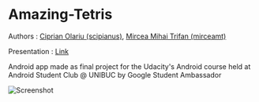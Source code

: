 # Amazing-Tetris

Authors : [Ciprian Olariu (scipianus)](https://github.com/scipianus), [Mircea Mihai Trifan (mirceamt)](https://github.com/mirceamt)

Presentation : [Link](https://docs.google.com/presentation/d/1ZaLlgYVkdUS5ozvCAtkLDqu4wJ1UK00iab1vyHss-dA/edit?usp=sharing)

Android app made as final project for the Udacity's Android course held at Android Student Club @ UNIBUC by Google Student Ambassador

![Screenshot](http://s18.postimg.org/opwe8r8h5/IMG_20150524_WA0004.jpg)
